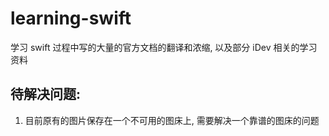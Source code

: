 # learning-swift
学习 swift 过程中写的大量的官方文档的翻译和浓缩, 以及部分 iDev 相关的学习资料 

## 待解决问题:
1. 目前原有的图片保存在一个不可用的图床上, 需要解决一个靠谱的图床的问题
